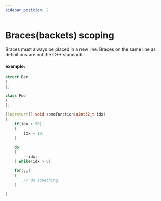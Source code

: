 ```yaml
---
sidebar_position: 2
---
```


# Braces(backets) scoping

Braces must always be placed in a new line. Braces on the same line as definitions are not the C++ standard.

#### exemple:

```cpp
struct Bar
{
};

class Foo
{
};

[[noreturn]] void someFunction(uint32_t idx)
{
    if(idx > 50)
    {
        idx = 10;
    }

    do
    {
        --idx;
    } while(idx > 0);

    for(;;)
    {
        // do something.
    }

}

```
